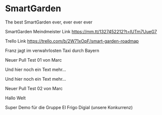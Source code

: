 # SmartGarden
The best SmartGarden ever, ever ever ever

SmartGarden Meindmeister Link
https://mm.tt/1327452212?t=IUTm7UueG7


Trello Link
https://trello.com/b/2W71xOpF/smart-garden-roadmap

Franz jagt im verwahrlosten Taxi durch Bayern



Neuer Pull Test 01 von Marc


Und hier noch ein Text mehr...


Und hier noch ein Text mehr...



Neuer Pull Test 02 von Marc

Hallo Welt

Super Demo für die Gruppe El Frigo Digial (unsere Konkurrenz)

